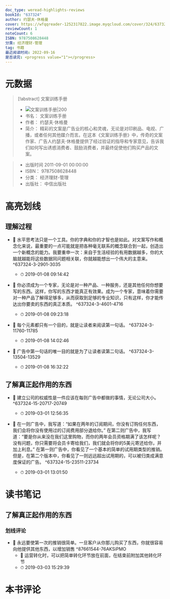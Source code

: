 ```yaml
---
doc_type: weread-highlights-reviews
bookId: "637324"
author: 约瑟夫·休格曼
cover: https://wfqqreader-1252317822.image.myqcloud.com/cover/324/637324/t7_637324.jpg
reviewCount: 1
noteCount: 6
ISBN: 9787508628448
分类: 经济理财-管理
tag: 书籍
最近阅读时间: 2022-09-16
是否读完: <progress value="1"></progress>
---
```

# 元数据
> [!abstract] 文案训练手册
> - ![ 文案训练手册|200](https://wfqqreader-1252317822.image.myqcloud.com/cover/324/637324/t7_637324.jpg)
> - 书名： 文案训练手册
> - 作者： 约瑟夫·休格曼
> - 简介：     精彩的文案是广告业的核心和灵魂，无论是对印刷品、电视、广播，或者任何其他媒介而言。在这本《文案训练手册》中，传奇的文案作家、广告人约瑟夫·休格曼提供了经过验证的指导和专家意见，告诉我们如何写出诱惑消费者、鼓励消费者，并最终促使他们购买产品的文案。

> - 出版时间 2011-09-01 00:00:00
> - ISBN： 9787508628448
> - 分类： 经济理财-管理
> - 出版社： 中信出版社

# 高亮划线

## 理解过程


- 📌 水平思考法只是一个工具。你的字典和你的才智也是如此。对文案写作和概念化来说，最重要的一点可能就是把各种毫无联系的概念联合到一起，创造出一个新概念的能力。我要重申一次：来自于生活经验的有用数据越多，你的大脑就越能将这些数据同问题相关联，你就越能想出一个伟大的主意来。 ^637324-3-2901-3035
    - ⏱ 2019-01-08 09:14:42 

- 📌 你必须成为一个专家，无论是对一种产品、一种服务，还是其他任何你想要写的东西。这样，你写的东西才能真正有效果。成为一个专家，意味着你需要对一种产品了解得足够多，从而获取到足够的专业知识，只有这样，你才能传达出你要卖的东西的真正本质。 ^637324-3-4601-4716
    - ⏱ 2019-01-08 09:23:18 

- 📌 每个元素都只有一个目的，就是让读者来阅读第一句话。 ^637324-3-11760-11785
    - ⏱ 2019-01-08 14:02:46 

- 📌 广告中第一句话的唯一目的就是为了让读者读第二句话。 ^637324-3-13504-13529
    - ⏱ 2019-01-08 16:32:22 
## 了解真正起作用的东西


- 📌 建立公司的权威性是一件应该在每则广告中都做的事情，无论公司大小。 ^637324-15-20717-20749
    - ⏱ 2019-03-01 12:56:35 

- 📌 在一则广告中，我写道：“如果在两年的订阅期间，你没有订购任何东西，我们会将你没有使用过的订阅费用部分退给你。”     在第二则广告中，我写道：“要是你从来没在我们这里购物，而你的两年会员资格期满了该怎样呢？没有问题，你只需要将会员卡寄给我们，我们就会将你的5美元寄还给你，并加上利息。”     在第一则广告中，你看见了一个基本的简单的试用期类型的推销。但是，在第二个版本中，你看见了一则远远超出试用期的，可以被归类成满意度保证的广告。 ^637324-15-23511-23734
    - ⏱ 2019-03-01 13:01:50 
# 读书笔记

## 了解真正起作用的东西

### 划线评论
- 📌 永远要使第一次的推销很简单。一旦客户从你那儿购买了东西，你就很容易向他提供其他东西，以增加销售  ^87661544-76AKSiPMO
    - 💭 运营转化时，可以把简单转化环节放在前面，在结束前附加其他转化环节
    - ⏱ 2019-03-03 15:29:39
   
# 本书评论
